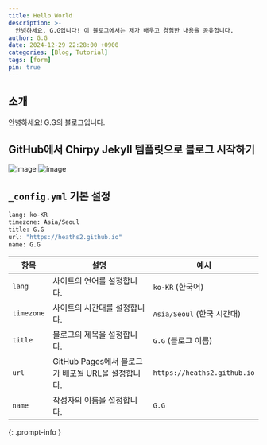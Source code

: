 ```yaml
---
title: Hello World
description: >-
  안녕하세요, G.G입니다! 이 블로그에서는 제가 배우고 경험한 내용을 공유합니다.
author: G.G
date: 2024-12-29 22:28:00 +0900
categories: [Blog, Tutorial]
tags: [form]
pin: true
---
```


## 소개

안녕하세요! G.G의 블로그입니다.

## GitHub에서 Chirpy Jekyll 템플릿으로 블로그 시작하기

![image](https://github.com/user-attachments/assets/637590f0-3c00-47d1-b89b-9c7e70b29255)
![image](https://github.com/user-attachments/assets/8e7a2703-8aa5-4137-b732-ac26c56f3d1c)

## `_config.yml` 기본 설정

```bash
lang: ko-KR
timezone: Asia/Seoul
title: G.G
url: "https://heaths2.github.io"
name: G.G
```

| **항목**    | **설명**                                     | **예시**                 |
|-------------|----------------------------------------------|--------------------------|
| `lang`      | 사이트의 언어를 설정합니다.                  | `ko-KR` (한국어)         |
| `timezone`  | 사이트의 시간대를 설정합니다.                | `Asia/Seoul` (한국 시간대)|
| `title`     | 블로그의 제목을 설정합니다.                  | `G.G` (블로그 이름)      |
| `url`       | GitHub Pages에서 블로그가 배포될 URL을 설정합니다. | `https://heaths2.github.io` |
| `name`      | 작성자의 이름을 설정합니다.                  | `G.G`                   |
{: .prompt-info }
